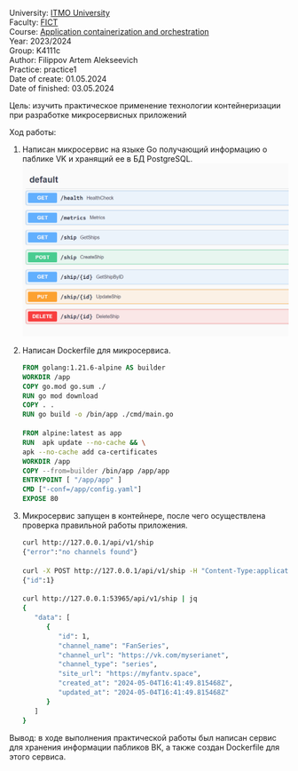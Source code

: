 University: [ITMO University](https://itmo.ru/ru/)  
Faculty: [FICT](https://fict.itmo.ru)  
Course: [Application containerization and orchestration](https://github.com/itmo-ict-faculty/application-containerization-and-orchestration)  
Year: 2023/2024  
Group: K4111c  
Author: Filippov Artem Alekseevich  
Practice: practice1  
Date of create: 01.05.2024  
Date of finished: 03.05.2024  

Цель: изучить практическое применение технологии контейнеризации при разработке микросервисных приложений

Ход работы:

1. Написан микросервис на языке Go получающий информацию о паблике VK и хранящий ее в БД PostgreSQL.
   ![Image text](images/1.png)
2. Написан Dockerfile для микросервиса.

   ```dockerfile
   FROM golang:1.21.6-alpine AS builder
   WORKDIR /app
   COPY go.mod go.sum ./
   RUN go mod download
   COPY . .
   RUN go build -o /bin/app ./cmd/main.go

   FROM alpine:latest as app
   RUN  apk update --no-cache && \
   apk --no-cache add ca-certificates
   WORKDIR /app
   COPY --from=builder /bin/app /app/app
   ENTRYPOINT [ "/app/app" ]
   CMD ["-conf=/app/config.yaml"]
   EXPOSE 80
   ```

3. Микросервис запущен в контейнере, после чего осуществлена проверка правильной работы приложения.

   ```bash
   curl http://127.0.0.1/api/v1/ship
   {"error":"no channels found"}

   curl -X POST http://127.0.0.1/api/v1/ship -H "Content-Type:application/json" -d "{\"channel_name\": \"FanSeries\", \"channel_url\": \"https://vk.com/myserianet\", \"channel_type\": \"series\"}"
   {"id":1}

   curl http://127.0.0.1:53965/api/v1/ship | jq
   {
      "data": [
         {
            "id": 1,
            "channel_name": "FanSeries",
            "channel_url": "https://vk.com/myserianet",
            "channel_type": "series",
            "site_url": "https://myfantv.space",
            "created_at": "2024-05-04T16:41:49.815468Z",
            "updated_at": "2024-05-04T16:41:49.815468Z"
         }
      ]
   }
   ```

Вывод: в ходе выполнения практической работы был написан сервис для хранения информации пабликов ВК, а также создан Dockerfile для этого сервиса.
